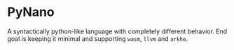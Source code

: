 # PyNano
A syntactically python-like language with completely different behavior. End goal is keeping it minimal and supporting `wasm`, `llvm` and `arkhe`.
